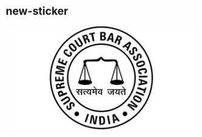 # new-sticker
![image alt](https://github.com/arorakaran569-lang/new-sticker/blob/fcf67b9f2ce667a50bcae27fdbd349de6ef433fd/SCBA-Supreme-Court-Bar-Association.jpg)
